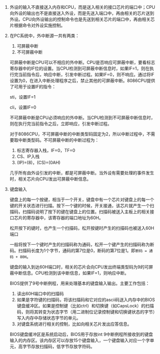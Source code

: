 1. 外设的输入不直接送入内存和CPU，而是送入相关的接口芯片的端口中；CPU向外设的输出也不是直接送入外设，而是先送入端口中，再由相关的芯片送到外设。CPU向外设输出的控制命令也是先送到相关芯片的端口中，再由相关芯片根据命令对外设实施控制。

2. 在PC系统中，外中断源一共有两类：

   1. 可屏蔽中断
   2. 不可屏蔽中断

   可屏蔽中断是CPU可以不相应的外中断。CPU是否响应可屏蔽中断，要看标志寄存器中的IF位的设置。当CPU检测到可屏蔽中断信息时，如果IF=1，则在执行完当前指令后，响应中断，引发中断过程。如果IF=0，则不响应。通过将IF设置为0，在进入中断处理程序之后，禁止其他的可屏蔽中断。8086CPU提供了可用于设置IF的指令：

   sti，设置IF=1

   cli，设置IF=0

   不可屏蔽中断是CPU必须响应的外中断。当CPU检测到不可屏蔽中断信息时，则在执行完当前指令之后，立即响应，引发中断过程。

   对于8086CPU，不可屏蔽中断的中断类型码固定为2，所以中断过程中，不需要取中断类型码。不可屏蔽中断的中断过程为：

   1. 标志寄存器入栈，IF=0，TF=0
   2. CS、IP入栈
   3. (IP)=(8)，(CS)=(0AH)

   几乎所有由外设引发的中断，都是可屏蔽中断。当外设有需要处理的事件发生时，相关芯片向CPU发出可屏蔽中断信息。

3. 键盘输入

   键盘上的每一个按键，相当于一个开关，键盘中有一个芯片对键盘上的每一个键的开关状态进行扫描。按下一个键的时候，开关接通，该芯片就产生一个扫描码，扫描码说明了按下的键在键盘上的位置。扫描码被送入主板上的相关接口芯片的寄存器中，该寄存器的端口地址为60H。

   松开按下的键时，也产生一个扫描码，松开按键时产生的扫描码也被送入60H端口

   一般将按下一个键时产生的扫描码称为通码，松开一个键产生的扫描码称为断码。扫描码长度为1个字节，通码的第7位是0，断码的第7位是1。即`断码 = 通码 + 80H`。

   键盘的输入到达60H端口时，相关的芯片会向CPU发出终端类型码为9的可屏蔽中断信息。CPU检测到该中断信息，如果IF=1，则响应中断。

   BIOS提供了9号中断例程，用来处理基本的键盘输入输出。主要工作包括：

   1. 读出60H端口中的扫描码
   2. 如果是字符键的扫描码，将该扫描码和它对应的ascii码送入内存中的BIOS键盘缓冲区。如果是控制键（比如ctrl）和切换键（如CapsLock）的扫描码，则将其转变为状态字节（用二进制位记录控制键和切换键状态的字节）写入内存中存储状态字节的单元。
   3. 对键盘系统进行相关的控制，比如向相关芯片发出应答信息。

   BIOS键盘缓冲区是系统启动后，BIOS用于存放int 9中断例程所接收到的键盘输入的内存区。该内存区可以存放15个键盘输入，一个键盘输入对应一个字单元，高字节存放扫描码，低字节存放字符码。

   

   

   